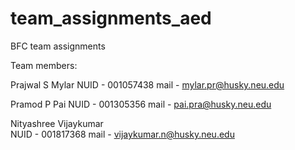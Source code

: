 # team_assignments_aed
BFC team assignments

Team members:


Prajwal S Mylar 
  NUID - 001057438
  mail - mylar.pr@husky.neu.edu
  
Pramod P Pai 
  NUID - 001305356
  mail - pai.pra@husky.neu.edu
  
Nityashree Vijaykumar  
  NUID - 001817368
  mail - vijaykumar.n@husky.neu.edu
